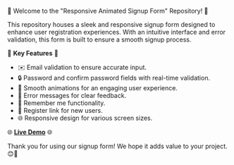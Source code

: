 🔐 Welcome to the "Responsive Animated Signup Form" Repository! 🔐

This repository houses a sleek and responsive signup form designed to enhance user registration experiences. With an intuitive interface and error validation, this form is built to ensure a smooth signup process.

🌟 **Key Features** 🌟
- ✉️ Email validation to ensure accurate input.
- 🔒 Password and confirm password fields with real-time validation.
- 🚀 Smooth animations for an engaging user experience.
- 📝 Error messages for clear feedback.
- 🧠 Remember me functionality.
- 🔗 Register link for new users.
- 🌐 Responsive design for various screen sizes.

🌐 **[Live Demo](https://moumin-pk.github.io/Responsive-Animated-Signup-Form/)** 🌐

Thank you for using our signup form! We hope it adds value to your project. 😊🚀 

